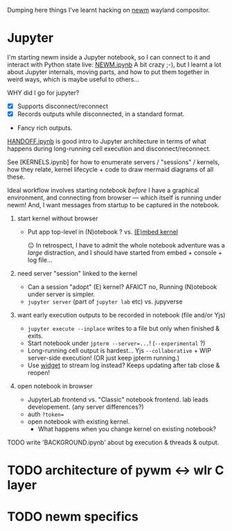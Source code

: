 Dumping here things I've learnt hacking on [newm](https://github.com/newm-next/newm-next) wayland compositor.

# Jupyter

I'm starting newm inside a Jupyter notebook, so I can connect to it and interact with Python state live: [NEWM.ipynb]()  A bit crazy ;-), but I learnt a lot about Jupyter internals, moving parts, and how to put them together in weird ways, which is maybe useful to others...

WHY did I go for jupyter?
   - [x] Supports disconnect/reconnect
   - [x] Records outputs while disconnected, in a standard format.
   - Fancy rich outputs.

[HANDOFF.ipynb]() is good intro to Jupyter architecture in terms of what happens during long-running cell execution and disconnect/reconnect.

See [KERNELS.ipynb] for how to enumerate servers / "sessions" / kernels, how they relate, kernel lifecycle + code to draw mermaid diagrams of all these.

Ideal workflow involves starting notebook *before* I have a graphical environment, and connecting from browser — which itself is running under newm!  And, I want messages from startup to be captured in the notebook.

1. start kernel without browser
   * Put app top-level in (N)otebook ? vs. [(E)mbed kernel](EMBED.md)

     😐 In retrospect, I have to admit the whole notebook adventure was a _large_ distraction, and I should have started from embed + console + log file...

2. need server "session" linked to the kernel
   * Can a session "adopt" (E) kernel? AFAICT no, Running (N)otebook under server is simpler.
   * `jupyter server` (part of `jupyter lab` etc) vs. jupyverse

3. want early execution outputs to be recorded in notebook (file and/or Yjs)
   * `jupyter execute --inplace` writes to a file but only when finished & exits.
   * Start notebook under `jpterm --server=...`!  (`--experimental` ?)
   * Long-running cell output is hardest...  Yjs `--collaborative` + WIP server-side execution!  (OR just keep jpterm running.)
   * Use [widget](https://ipywidgets.readthedocs.io/en/latest/examples/Output%20Widget.html#interacting-with-output-widgets-from-background-threads) to stream log instead?  Keeps updating after tab close & reopen!

4. open notebook in browser
   * JupyterLab frontend vs. "Classic" notebook frontend.  lab leads developement. (any server differences?)
   * auth `?token=`
   * open notebook with existing kernel.
     * What happens when you change kernel on existing notebook?

TODO write 'BACKGROUND.ipynb' about bg execution & threads & output.

# TODO architecture of pywm <-> wlr C layer

# TODO newm specifics
